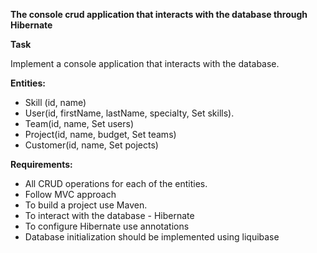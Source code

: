 **The console crud application that interacts with the database through Hibernate**

**Task**

Implement a console application that interacts with the database.

**Entities:**
* Skill (id, name)
* User(id, firstName, lastName, specialty, Set<Skill> skills).
* Team(id, name, Set<User> users)
* Project(id, name, budget, Set<Team> teams)
* Customer(id, name, Set<Project> pojects)

**Requirements:**
* All CRUD operations for each of the entities.
* Follow MVC approach
* To build a project use Maven.
* To interact with the database - Hibernate
* To configure Hibernate use annotations
* Database initialization should be implemented using liquibase
